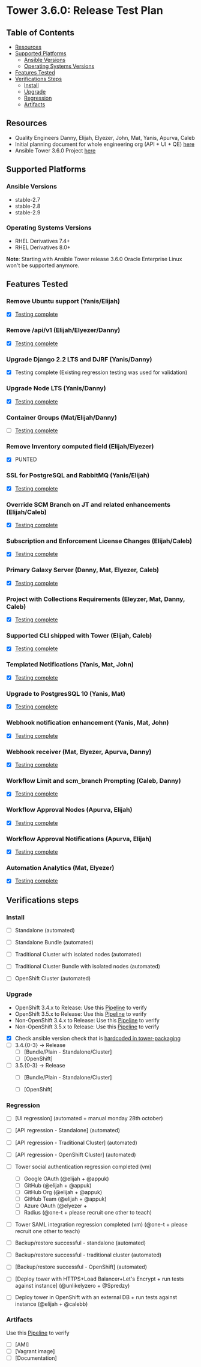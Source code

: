 # Tower 3.6.0: Release Test Plan

## Table of Contents

  * [Resources](#resources)
  * [Supported Platforms](#supported-platforms)
    * [Ansible Versions](#ansible-versions)
    * [Operating Systems Versions](#operating-systems-versions)
  * [Features Tested](#features-tested)
  * [Verifications Steps](#verifications-steps)
    * [Install](#install)
    * [Upgrade](#upgrade)
    * [Regression](#regression)
    * [Artifacts](#arfifacts)

## Resources

* Quality Engineers Danny, Elijah, Elyezer, John, Mat, Yanis, Apurva, Caleb
* Initial planning document for whole engineering org (API + UI + QE) [here](https://docs.google.com/spreadsheets/d/1NNTN-SBM23UQPZAH9HylKhYQBAoyIsDcTlvl_ItDzHs/edit#gid=762158314)
* Ansible Tower 3.6.0 Project [here](https://github.com/orgs/ansible/projects/8)

## Supported Platforms

### Ansible Versions

  * stable-2.7
  * stable-2.8
  * stable-2.9

### Operating Systems Versions

  * RHEL Derivatives 7.4+
  * RHEL Derivatives 8.0+

**Note**: Starting with Ansible Tower release 3.6.0 Oracle Enterprise Linux won't be supported anymore.

## Features Tested

### Remove Ubuntu support (Yanis/Elijah)

- [x] [Testing complete](https://github.com/ansible/tower-qa/issues/3405)

### Remove /api/v1 (Elijah/Elyezer/Danny)

- [x] [Testing complete](https://github.com/ansible/tower-qa/issues/2935)

### Upgrade Django 2.2 LTS and DJRF (Yanis/Danny)

- [x] Testing complete (Existing regression testing was used for validation)

### Upgrade Node LTS (Yanis/Danny)

- [x] [Testing complete](https://github.com/ansible/tower-qa/issues/3407)

### Container Groups (Mat/Elijah/Danny)

- [ ] [Testing complete](https://github.com/ansible/tower-qa/issues/3443)

### Remove Inventory computed field (Elijah/Elyezer)

- [x] PUNTED

### SSL for PostgreSQL and RabbitMQ (Yanis/Elijah)

- [x] [Testing complete](https://github.com/ansible/tower-qa/pull/4169)

### Override SCM Branch on JT and related enhancements (Elijah/Caleb)

  - [x] [Testing complete](https://github.com/ansible/tower-qa/blob/devel/docs/test_plans/features/36_branch_on_jt.md)

### Subscription and Enforcement License Changes (Elijah/Caleb)

  - [x] [Testing complete](https://github.com/ansible/tower-qa/blob/devel/docs/test_plans/features/36_license_changes.md)

### Primary Galaxy Server (Danny, Mat, Elyezer, Caleb)

  - [x] [Testing complete](https://github.com/ansible/tower-qa/blob/devel/docs/test_plans/features/36_primary_galaxy_server.md)

### Project with Collections Requirements (Eleyzer, Mat, Danny, Caleb)

  - [x] [Testing complete](https://github.com/ansible/tower-qa/blob/devel/docs/test_plans/features/36_project_with_collections_requirements.md)

### Supported CLI shipped with Tower (Elijah, Caleb)

  - [x] [Testing complete](https://github.com/ansible/tower-qa/blob/devel/docs/test_plans/features/36_supported_cli.md)

### Templated Notifications (Yanis, Mat, John)

  - [x] [Testing complete](https://github.com/ansible/tower-qa/blob/devel/docs/test_plans/features/36_templated_notification.md)

### Upgrade to PostgresSQL 10 (Yanis, Mat)

  - [x] [Testing complete](https://github.com/ansible/tower-qa/blob/devel/docs/test_plans/features/36_upgrade_to_postgres10.md)

### Webhook notification enhancement (Yanis, Mat, John)

  - [x] [Testing complete](https://github.com/ansible/tower-qa/blob/devel/docs/test_plans/features/36_webhook_notification.md)
  
### Webhook receiver (Mat, Elyezer, Apurva, Danny)

  - [x] [Testing complete](https://github.com/ansible/tower-qa/issues/4088)

### Workflow Limit and scm_branch Prompting (Caleb, Danny)

  - [x] [Testing complete](https://github.com/ansible/tower-qa/blob/devel/docs/test_plans/features/36_workflow_limit.md)

### Workflow Approval Nodes (Apurva, Elijah)

  - [x] [Testing complete](https://github.com/ansible/tower-qa/blob/devel/docs/test_plans/features/36_workflow_pause_approve.md)

### Workflow Approval Notifications (Apurva, Elijah)

  - [x] [Testing complete](https://github.com/ansible/tower-qa/issues/4089)
  
### Automation Analytics (Mat, Elyezer)

  - [x] [Testing complete](https://github.com/ansible/tower-qa/issues/3444)



## Verifications steps

### Install

  * [ ] Standalone (automated)
  * [ ] Standalone Bundle (automated)
  * [ ] Traditional Cluster with isolated nodes (automated)
  * [ ] Traditional Cluster Bundle with isolated nodes (automated)
  * [ ] OpenShift Cluster (automated)


### Upgrade


  * OpenShift 3.4.x to Release: Use this [Pipeline](http://jenkins.ansible.eng.rdu2.redhat.com/job/Pipelines/job/Release%2034%20to%20devel%20-%20OpenShift%20-%20Release%20Verification/) to verify
  * OpenShift 3.5.x to Release: Use this [Pipeline](http://jenkins.ansible.eng.rdu2.redhat.com/job/Pipelines/job/upgrade-release35-openshift-release-verification/) to verify
  * Non-OpenShift 3.4.x to Release: Use this [Pipeline](http://jenkins.ansible.eng.rdu2.redhat.com/job/Pipelines/job/upgrade-release34-release-verification/) to verify
  * Non-OpenShift 3.5.x to Release: Use this [Pipeline](http://jenkins.ansible.eng.rdu2.redhat.com/job/Pipelines/job/upgrade-release35-release-verification/) to verify

  * [x] Check ansible version check that is [hardcoded in tower-packaging](https://github.com/ansible/tower-packaging/blob/devel/setup/roles/preflight/defaults/main.yml#L6)
  * [ ] 3.4.{0-3} -> Release
    * [ ] [Bundle/Plain - Standalone/Cluster]
    * [ ] [OpenShift]
  * [ ] 3.5.{0-3} -> Release
    * [ ] [Bundle/Plain - Standalone/Cluster]
    * [ ] [OpenShift]


### Regression

  * [ ] [UI regression] (automated + manual monday 28th october)
  * [ ] [API regression - Standalone] (automated)
  * [ ] [API regression - Traditional Cluster] (automated)
  * [ ] [API regression - OpenShift Cluster] (automated)
  * [ ] Tower social authentication regression completed (vm)
    * [ ] Google OAuth (@elijah + @appuk)
    * [ ] GitHub (@elijah + @appuk)
    * [ ] GitHub Org (@elijah + @appuk)
    * [ ] GitHub Team (@elijah + @appuk)
    * [ ] Azure OAuth (@elyezer + 
    * [ ] Radius (@one-t + please recruit one other to teach)
  * [ ] Tower SAML integration regression completed (vm) (@one-t + please recruit one other to teach)
  * [ ] Backup/restore successful - standalone (automated)
  * [ ] Backup/restore successful - traditional cluster (automated)
  * [ ] [Backup/restore successful - OpenShift] (automated)
  * [ ] [Deploy tower with HTTPS+Load Balancer+Let's Encrypt + run tests against instance] (@unlikelyzero + @Spredzy)
  * [ ] Deploy tower in OpenShift with an external DB + run tests against instance (@elijah + @calebb)


### Artifacts

Use this [Pipeline](http://jenkins.ansible.eng.rdu2.redhat.com/job/Pipelines/job/build-artifacts-pipeline/) to verify

  * [ ] [AMI]
  * [ ] [Vagrant image]
  * [ ] [Documentation]
